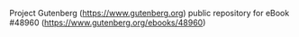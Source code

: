 Project Gutenberg (https://www.gutenberg.org) public repository for eBook #48960 (https://www.gutenberg.org/ebooks/48960)
